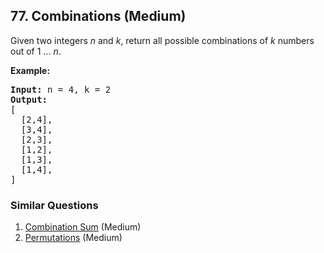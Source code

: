 ## 77. Combinations (Medium)

<p>Given two integers <em>n</em> and <em>k</em>, return all possible combinations of <em>k</em> numbers out of 1 ... <em>n</em>.</p>

<p><strong>Example:</strong></p>

<pre>
<strong>Input:</strong>&nbsp;n = 4, k = 2
<strong>Output:</strong>
[
  [2,4],
  [3,4],
  [2,3],
  [1,2],
  [1,3],
  [1,4],
]
</pre>


### Similar Questions
  1. [Combination Sum](https://github.com/openset/leetcode/tree/master/solution/combination-sum) (Medium)
  1. [Permutations](https://github.com/openset/leetcode/tree/master/solution/permutations) (Medium)
